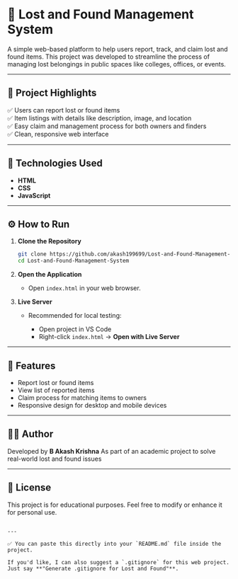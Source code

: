 # 🎒 Lost and Found Management System

A simple web-based platform to help users report, track, and claim lost and found items. This project was developed to streamline the process of managing lost belongings in public spaces like colleges, offices, or events.

---

## 🎯 Project Highlights

✅ Users can report lost or found items  
✅ Item listings with details like description, image, and location  
✅ Easy claim and management process for both owners and finders  
✅ Clean, responsive web interface  

---

## 🧩 Technologies Used

- **HTML**  
- **CSS**  
- **JavaScript**  

---

## ⚙️ How to Run

1. **Clone the Repository**
   ```bash
   git clone https://github.com/akash199699/Lost-and-Found-Management-System.git
   cd Lost-and-Found-Management-System
   ````

2. **Open the Application**

   * Open `index.html` in your web browser.

3. **Live Server**

   * Recommended for local testing:

     * Open project in VS Code
     * Right-click `index.html` → **Open with Live Server**

---

## 🚀 Features

* Report lost or found items
* View list of reported items
* Claim process for matching items to owners
* Responsive design for desktop and mobile devices

---

## 👨‍💻 Author

Developed by **B Akash Krishna**
As part of an academic project to solve real-world lost and found issues


---

## 📝 License

This project is for educational purposes. Feel free to modify or enhance it for personal use.

```

---

✅ You can paste this directly into your `README.md` file inside the project.

If you'd like, I can also suggest a `.gitignore` for this web project. Just say **"Generate .gitignore for Lost and Found"**.
```
